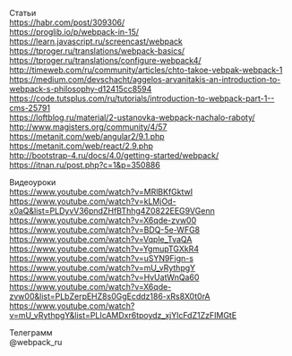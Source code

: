 Статьи</br>
https://habr.com/post/309306/</br>
https://proglib.io/p/webpack-in-15/</br>
https://learn.javascript.ru/screencast/webpack</br>
https://tproger.ru/translations/webpack-basics/</br>
https://tproger.ru/translations/configure-webpack4/</br>
http://timeweb.com/ru/community/articles/chto-takoe-vebpak-webpack-1</br>
https://medium.com/devschacht/aggelos-arvanitakis-an-introduction-to-webpack-s-philosophy-d12415cc8594</br>
https://code.tutsplus.com/ru/tutorials/introduction-to-webpack-part-1--cms-25791</br>
https://loftblog.ru/material/2-ustanovka-webpack-nachalo-raboty/</br>
http://www.magisters.org/community/4/57</br>
https://metanit.com/web/angular2/9.1.php</br>
https://metanit.com/web/react/2.9.php</br>
http://bootstrap-4.ru/docs/4.0/getting-started/webpack/</br>
https://itnan.ru/post.php?c=1&p=350886</br>

Видеоуроки</br>
https://www.youtube.com/watch?v=MRlBKfGktwI</br>
https://www.youtube.com/watch?v=kLMjOd-x0aQ&list=PLDyvV36pndZHfBThhg4Z0822EEG9VGenn</br>
https://www.youtube.com/watch?v=X6qde-zvw00</br>
https://www.youtube.com/watch?v=BDQ-5e-WFG8</br>
https://www.youtube.com/watch?v=Vqple_TvaQA</br>
https://www.youtube.com/watch?v=YgmupTGXkR4</br>
https://www.youtube.com/watch?v=uSYN9Fign-s</br>
https://www.youtube.com/watch?v=mU_vRythpgY</br>
https://www.youtube.com/watch?v=HvUatWnQa60</br>
https://www.youtube.com/watch?v=X6qde-zvw00&list=PLbZerpEHZ8s0GgEcddz186-xRs8X0t0rA</br>
https://www.youtube.com/watch?v=mU_vRythpgY&list=PLIcAMDxr6tpoydz_xjYlcFdZ1ZzFIMGtE</br>

Телеграмм</br>
@webpack_ru
